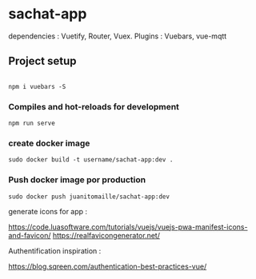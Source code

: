 # sachat-app

dependencies : Vuetify, Router, Vuex.
Plugins : Vuebars, vue-mqtt

## Project setup
```

npm i vuebars -S
```

### Compiles and hot-reloads for development
```
npm run serve
```


### create docker image
```
sudo docker build -t username/sachat-app:dev .
```

### Push docker image por production
```
sudo docker push juanitomaille/sachat-app:dev
```
generate icons for app :

https://code.luasoftware.com/tutorials/vuejs/vuejs-pwa-manifest-icons-and-favicon/
https://realfavicongenerator.net/

Authentification inspiration :

https://blog.sqreen.com/authentication-best-practices-vue/
